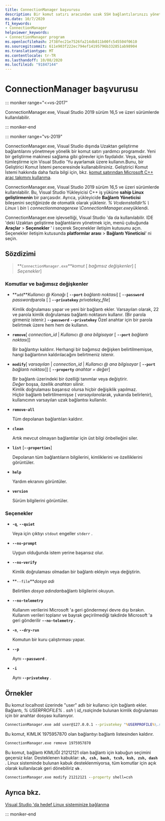 ```yaml
---
title: ConnectionManager başvurusu
description: Bir komut satırı aracından uzak SSH bağlantılarınızı yönetme.
ms.date: 10/7/2020
f1_keywords:
- ConnectionManager
helpviewer_keywords:
- ConnectionManager program
ms.openlocfilehash: 2f38fec21e7526fa214db811b00fc545504f0610
ms.sourcegitcommit: 611e903f222ec794ef14195796b332851ab98904
ms.translationtype: MT
ms.contentlocale: tr-TR
ms.lasthandoff: 10/08/2020
ms.locfileid: "91847144"
---
```

# <a name="connectionmanager-reference"></a>ConnectionManager başvurusu

::: moniker range="<=vs-2017"

ConnectionManager.exe, Visual Studio 2019 sürüm 16,5 ve üzeri sürümlerde kullanılabilir.

::: moniker-end

::: moniker range="vs-2019"

ConnectionManager.exe, Visual Studio dışında Uzaktan geliştirme bağlantılarını yönetmeye yönelik bir komut satırı yardımcı programıdır. Yeni bir geliştirme makinesi sağlama gibi görevler için faydalıdır. Veya, sürekli tümleştirme için Visual Studio 'Yu ayarlamak üzere kullanın.Bunu, bir Geliştirici Komut İstemi penceresinde kullanabilirsiniz. Geliştirici Komut İstemi hakkında daha fazla bilgi için, bkz. [komut satırından Microsoft C++ araç takımını kullanma](../build/building-on-the-command-line.md).

ConnectionManager.exe, Visual Studio 2019 sürüm 16,5 ve üzeri sürümlerde kullanılabilir. Bu, Visual Studio Yükleyicisi C++ iş yüküne **sahip Linux geliştirmenin** bir parçasıdır. Ayrıca, yükleyicide **Bağlantı Yöneticisi** bileşenini seçtiğinizde de otomatik olarak yüklenir. *% Vcıdeınstalldir% \\ Linux \\ bin \\ connectionmanagerexe \\ConnectionManager.exe*yüklendi.

ConnectionManager.exe işlevselliği, Visual Studio 'da da kullanılabilir. IDE 'deki Uzaktan geliştirme bağlantılarını yönetmek için, menü çubuğunda **Araçlar**  >  **Seçenekler** ' i seçerek Seçenekler iletişim kutusunu açın. Seçenekler iletişim kutusunda **platformlar arası**  >  **Bağlantı Yöneticisi**' ni seçin.

## <a name="syntax"></a>Sözdizimi

> **`ConnectionManager.exe`***komut* \[ *bağımsız değişkenler*] \[ *Seçenekler*]

### <a name="commands-and-arguments"></a>Komutlar ve bağımsız değişkenler

- **`add`***Kullanıcı \@ Konağı* \[ **`--port`** *bağlantı noktası*] \[ **`--password`** *password*parola \[ ] **`--privatekey`** *privatekey_file*]

  Kimlik doğrulaması yapar ve yeni bir bağlantı ekler. Varsayılan olarak, 22 ve parola kimlik doğrulaması bağlantı noktasını kullanır. (Bir parola girmeniz istenir.) **-`-password`** **`--privatekey`** Özel anahtar için bir parola belirtmek üzere hem hem de kullanın.

- **`remove`**\[ *connection_id* \| *Kullanıcı \@ ana bilgisayar* \[ **`--port`** *bağlantı noktası*]]

  Bir bağlantıyı kaldırır. Herhangi bir bağımsız değişken belirtilmemişse, hangi bağlantının kaldırılacağını belirtmeniz istenir.
  
- **`modify`**\[ *varsayılan* \| *connection_id* \| *Kullanıcı \@ ana bilgisayar* \[ **`--port`** *bağlantı noktası*]] \[ **`--property`** *anahtar = değer*]

  Bir bağlantı üzerindeki bir özelliği tanımlar veya değiştirir. \
  *Değer* boşsa, özellik *anahtarı* silinir. \
  Kimlik doğrulaması başarısız olursa hiçbir değişiklik yapılmaz. \
  Hiçbir bağlantı belirtilmemişse ( *varsayılan*olarak, yukarıda belirlenir), kullanıcının varsayılan uzak bağlantısı kullanılır.

- **`remove-all`**

  Tüm depolanan bağlantıları kaldırır.
  
- **`clean`**

  Artık mevcut olmayan bağlantılar için üst bilgi önbelleğini siler. 

- **`list`** \[**`--properties`**]

  Depolanan tüm bağlantıların bilgilerini, kimliklerini ve özelliklerini görüntüler. 

- **`help`**

  Yardım ekranını görüntüler.

- **`version`**

  Sürüm bilgilerini görüntüler.

### <a name="options"></a>Seçenekler

- **`-q`**, **`--quiet`**

  Veya için çıktıyı `stdout` engeller `stderr` .

- **`--no-prompt`**

  Uygun olduğunda istem yerine başarısız olur.

- **`--no-verify`**

  Kimlik doğrulaması olmadan bir bağlantı ekleyin veya değiştirin.

- **`--file`***dosya adı*

  Belirtilen *dosya adından*bağlantı bilgilerini okuyun.

- **`--no-telemetry`**

  Kullanım verilerini Microsoft 'a geri göndermeyi devre dışı bırakın. Kullanım verileri toplanır ve bayrak geçirilmediği takdirde Microsoft 'a geri gönderilir **`--no-telemetry`** .  

- **`-n`**, **`--dry-run`**

  Komutun bir kuru çalıştırması yapar.
 
- **`--p`**

  Aynı **`--password`** .

- **`-i`**

  Aynı **`--privatekey`** .

## <a name="examples"></a>Örnekler

Bu komut localhost üzerinde "user" adlı bir kullanıcı için bağlantı ekler. Bağlantı, *% USERPROFILE% \. ssh \ id_rsa*içinde bulunan kimlik doğrulaması için bir anahtar dosyası kullanıyor.

```cmd
ConnectionManager.exe add user@127.0.0.1 --privatekey "%USERPROFILE%\.ssh\id_rsa"
```

Bu komut, KIMLIK 1975957870 olan bağlantıyı bağlantı listesinden kaldırır.

```cmd
ConnectionManager.exe remove 1975957870
```

Bu komut, bağlantı KIMLIĞI 21212121 olan bağlantı için kabuğun seçimini geçersiz kılar. Desteklenen kabuklar: **`sh, csh, bash, tcsh, ksh, zsh, dash`** . Linux sisteminde bulunan kabuk desteklenmiyorsa, tüm komutlar için açık olarak kullanılacak geri dönebiliriz **`sh`** .

```cmd
ConnectionManager.exe modify 21212121 --property shell=csh
```

## <a name="see-also"></a>Ayrıca bkz.

[Visual Studio 'da hedef Linux sisteminize bağlanma](connect-to-your-remote-linux-computer.md)

::: moniker-end